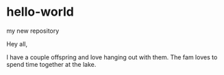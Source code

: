 # hello-world
my new repository

Hey all, 

I have a couple offspring and love hanging out with them. The fam loves to spend time together at the lake.
